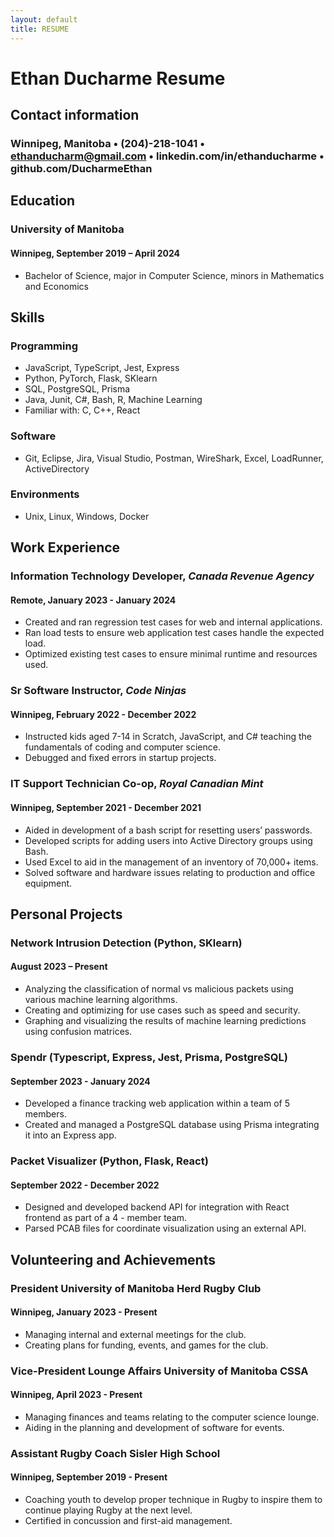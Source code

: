 ```yaml
---
layout: default
title: RESUME
---
```


# Ethan Ducharme Resume

## Contact information

### Winnipeg, Manitoba • (204)-218-1041 • <ethanducharm@gmail.com> • linkedin.com/in/ethanducharme • github.com/DucharmeEthan

## Education

### University of Manitoba

#### Winnipeg, September 2019 – April 2024

- Bachelor of Science, major in Computer Science, minors in Mathematics and Economics

## Skills

### Programming

- JavaScript, TypeScript, Jest, Express
- Python, PyTorch, Flask, SKlearn
- SQL, PostgreSQL, Prisma
- Java, Junit, C#, Bash, R, Machine Learning
- Familiar with: C, C++, React

### Software

- Git, Eclipse, Jira, Visual Studio, Postman, WireShark, Excel, LoadRunner, ActiveDirectory

### Environments

- Unix, Linux, Windows, Docker

## Work Experience

### **Information Technology Developer**, _Canada Revenue Agency_

#### Remote, January 2023 - January 2024

- Created and ran regression test cases for web and internal applications.
- Ran load tests to ensure web application test cases handle the expected load.
- Optimized existing test cases to ensure minimal runtime and resources used.

### **Sr Software Instructor**, _Code Ninjas_

#### Winnipeg, February 2022 - December 2022

- Instructed kids aged 7-14 in Scratch, JavaScript, and C# teaching the fundamentals of coding and computer science.
- Debugged and fixed errors in startup projects.

### **IT Support Technician Co-op**, _Royal Canadian Mint_

#### Winnipeg, September 2021 - December 2021

- Aided in development of a bash script for resetting users’ passwords.
- Developed scripts for adding users into Active Directory groups using Bash.
- Used Excel to aid in the management of an inventory of 70,000+ items.
- Solved software and hardware issues relating to production and office equipment.

## Personal Projects

### **Network Intrusion Detection** (Python, SKlearn)

#### August 2023 – Present

- Analyzing the classification of normal vs malicious packets using various machine learning algorithms.
- Creating and optimizing for use cases such as speed and security.
- Graphing and visualizing the results of machine learning predictions using confusion matrices.

### **Spendr** (Typescript, Express, Jest, Prisma, PostgreSQL)

#### September 2023 - January 2024

- Developed a finance tracking web application within a team of 5 members.
- Created and managed a PostgreSQL database using Prisma integrating it into an Express app.

### **Packet Visualizer** (Python, Flask, React)

#### September 2022 - December 2022

- Designed and developed backend API for integration with React frontend as part of a 4 - member team.
- Parsed PCAB files for coordinate visualization using an external API.

## Volunteering and Achievements

### President University of Manitoba Herd Rugby Club

#### Winnipeg, January 2023 - Present

- Managing internal and external meetings for the club.
- Creating plans for funding, events, and games for the club.

### Vice-President Lounge Affairs University of Manitoba CSSA

#### Winnipeg, April 2023 - Present

- Managing finances and teams relating to the computer science lounge.
- Aiding in the planning and development of software for events.

### Assistant Rugby Coach Sisler High School

#### Winnipeg, September 2019 - Present

- Coaching youth to develop proper technique in Rugby to inspire them to continue playing Rugby at the next level.
- Certified in concussion and first-aid management.

